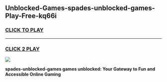 
## Unblocked-Games-spades-unblocked-games-Play-Free-kq66i
<h3>
<a href="https://premium76.site?title=spades-unblocked-games&ref=23A">CLICK TO PLAY</a></h3>
<hr>

<h3>
<a href="https://premium76.site?title=spades-unblocked-games&ref=23A">CLICK 2 PLAY</a>
  
</h3>

<a href="https://premium76.site?title=spades-unblocked-games&ref=23A"><img src="https://clearcache.store/games.png"></a>


**spades-unblocked-games games unblocked: Your Gateway to Fun and Accessible Online Gaming**
